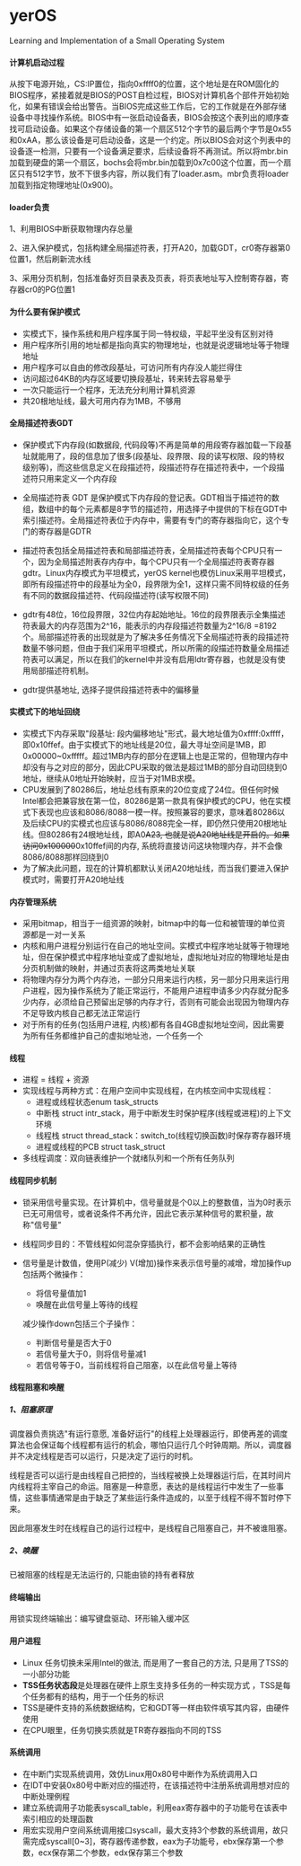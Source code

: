 # yerOS

Learning and Implementation of a Small Operating System


#### 计算机启动过程

从按下电源开始,，CS:IP置位，指向0xffff0的位置，这个地址是在ROM固化的BIOS程序，紧接着就是BIOS的POST自检过程，BIOS对计算机各个部件开始初始化，如果有错误会给出警告。当BIOS完成这些工作后，它的工作就是在外部存储设备中寻找操作系统。BIOS中有一张启动设备表，BIOS会按这个表列出的顺序查找可启动设备。如果这个存储设备的第一个扇区512个字节的最后两个字节是0x55和0xAA，那么该设备是可启动设备，这是一个约定。所以BIOS会对这个列表中的设备逐一检测，只要有一个设备满足要求，后续设备将不再测试。所以将mbr.bin加载到硬盘的第一个扇区，bochs会将mbr.bin加载到0x7c00这个位置，而一个扇区只有512字节，放不下很多内容，所以我们有了loader.asm。mbr负责将loader加载到指定物理地址(0x900)。



#### loader负责

1、利用BIOS中断获取物理内存总量

2、进入保护模式，包括构建全局描述符表，打开A20，加载GDT，cr0寄存器第0位置1，然后刷新流水线

3、采用分页机制，包括准备好页目录表及页表，将页表地址写入控制寄存器，寄存器cr0的PG位置1



#### 为什么要有保护模式

- 实模式下，操作系统和用户程序属于同一特权级，平起平坐没有区别对待
- 用户程序所引用的地址都是指向真实的物理地址，也就是说逻辑地址等于物理地址
- 用户程序可以自由的修改段基址，可访问所有内存没人能拦得住
- 访问超过64KB的内存区域要切换段基址，转来转去容易晕乎
- 一次只能运行一个程序，无法充分利用计算机资源
- 共20根地址线，最大可用内存为1MB，不够用



#### 全局描述符表GDT

- 保护模式下内存段(如数据段, 代码段等)不再是简单的用段寄存器加载一下段基址就能用了，段的信息加了很多(段基址、段界限、段的读写权限、段的特权级别等)，而这些信息定义在段描述符，段描述符存在描述符表中，一个段描述符只用来定义一个内存段
- 全局描述符表 GDT 是保护模式下内存段的登记表。GDT相当于描述符的数组，数组中的每个元素都是8字节的描述符，用选择子中提供的下标在GDT中索引描述符。全局描述符表位于内存中，需要有专门的寄存器指向它，这个专门的寄存器是GDTR

- 描述符表包括全局描述符表和局部描述符表，全局描述符表每个CPU只有一个，因为全局描述附表存内存中，每个CPU只有一个全局描述符表寄存器gdtr。Linux内存模式为平坦模式，yerOS kernel也模仿Linux采用平坦模式，即所有段描述符中的段基址为全0，段界限为全1，这样只需不同特权级的任务有不同的数据段描述符、代码段描述符(读写权限不同)
- gdtr有48位，16位段界限，32位内存起始地址。16位的段界限表示全集描述符表最大的内存范围为2^16，能表示的内存段描述符数量为2^16/8 =8192个。局部描述符表的出现就是为了解决多任务情况下全局描述符表的段描述符数量不够问题，但由于我们采用平坦模式，所以所需的段描述符数量全局描述符表可以满足，所以在我们的kernel中并没有启用ldtr寄存器，也就是没有使用局部描述符机制。
- gdtr提供基地址, 选择子提供段描述符表中的偏移量



#### 实模式下的地址回绕

- 实模式下内存采取"段基址: 段内偏移地址"形式，最大地址值为0xffff:0xffff，即0x10ffef。由于实模式下的地址线是20位，最大寻址空间是1MB，即0x00000~0xfffff。超过1MB内存的部分在逻辑上也是正常的，但物理内存中却没有与之对应的部分，因此CPU采取的做法是超过1MB的部分自动回绕到0地址，继续从0地址开始映射，应当于对1MB求模。
- CPU发展到了80286后，地址总线有原来的20位变成了24位。但任何时候Intel都会把兼容放在第一位，80286是第一款具有保护模式的CPU，他在实模式下表现也应该和8086/8088一模一样。按照兼容的要求，意味着80286以及后续CPU的实模式也应该与8086/8088完全一样，即仍然只使用20根地址线。但80286有24根地址线，即A0~~A23, 也就是说A20地址线是开启的。如果访问0x100000~~0x10ffef间的内存, 系统将直接访问这块物理内存，并不会像8086/8088那样回绕到0
- 为了解决此问题，现在的计算机都默认关闭A20地址线，而当我们要进入保护模式时，需要打开A20地址线



#### 内存管理系统

- 采用bitmap，相当于一组资源的映射，bitmap中的每一位和被管理的单位资源都是一对一关系
- 内核和用户进程分别运行在自己的地址空间。实模式中程序地址就等于物理地址，但在保护模式中程序地址变成了虚拟地址，虚拟地址对应的物理地址是由分页机制做的映射，并通过页表将这两类地址关联
- 将物理内存分为两个内存池，一部分只用来运行内核，另一部分只用来运行用户进程，因为操作系统为了能正常运行，不能用户进程申请多少内存就分配多少内存，必须给自己预留出足够的内存才行，否则有可能会出现因为物理内存不足导致内核自己都无法正常运行
- 对于所有的任务(包括用户进程, 内核)都有各自4GB虚拟地址空间，因此需要为所有任务都维护自己的虚拟地址池，一个任务一个



#### 线程

- 进程 = 线程 + 资源
- 实现线程与两种方式：在用户空间中实现线程，在内核空间中实现线程：
  - 进程或线程状态enum task_structs
  - 中断栈 struct intr_stack，用于中断发生时保护程序(线程或进程)的上下文环境
  - 线程栈 struct thread_stack：switch_to(线程切换函数)时保存寄存器环境
  - 进程或线程的PCB struct task_struct
- 多线程调度：双向链表维护一个就绪队列和一个所有任务队列 



#### 线程同步机制

- 锁采用信号量实现。在计算机中，信号量就是个0以上的整数值，当为0时表示已无可用信号，或者说条件不再允许，因此它表示某种信号的累积量，故称"信号量"

- 线程同步目的：不管线程如何混杂穿插执行，都不会影响结果的正确性

- 信号量是计数值，使用P(减少) V(增加)操作来表示信号量的减增，增加操作up包括两个微操作：

  - 将信号量值加1
  - 唤醒在此信号量上等待的线程

  减少操作down包括三个子操作：

  - 判断信号量是否大于0
  - 若信号量大于0，则将信号量减1
  - 若信号等于0，当前线程将自己阻塞，以在此信号量上等待

  

#### 线程阻塞和唤醒

##### 1、阻塞原理

调度器负责挑选"有运行意愿, 准备好运行"的线程上处理器运行，即使再差的调度算法也会保证每个线程都有运行的机会，哪怕只运行几个时钟周期。所以，调度器并不决定线程是否可以运行，只是决定了运行的时机。

线程是否可以运行是由线程自己把控的，当线程被换上处理器运行后，在其时间片内线程将主宰自己的命运。阻塞是一种意愿，表达的是线程运行中发生了一些事情，这些事情通常是由于缺乏了某些运行条件造成的，以至于线程不得不暂时停下来。

因此阻塞发生时在线程自己的运行过程中，是线程自己阻塞自己，并不被谁阻塞。

##### 2、唤醒

已被阻塞的线程是无法运行的, 只能由锁的持有者释放



#### 终端输出

用锁实现终端输出：编写键盘驱动、环形输入缓冲区



#### 用户进程

- Linux 任务切换未采用Intel的做法, 而是用了一套自己的方法, 只是用了TSS的一小部分功能
- **TSS任务状态段**是处理器在硬件上原生支持多任务的一种实现方式 ，TSS是每个任务都有的结构，用于一个任务的标识
- TSS是硬件支持的系统数据结构，它和GDT等一样由软件填写其内容，由硬件使用
- 在CPU眼里，任务切换实质就是TR寄存器指向不同的TSS



#### 系统调用

- 在中断门实现系统调用，效仿Linux用0x80号中断作为系统调用入口
- 在IDT中安装0x80号中断对应的描述符，在该描述符中注册系统调用想对应的中断处理例程
- 建立系统调用子功能表syscall_table，利用eax寄存器中的子功能号在该表中索引相应的处理函数
- 用宏实现用户空间系统调用接口syscall，最大支持3个参数的系统调用，故只需完成syscall[0~3]，寄存器传递参数，eax为子功能号，ebx保存第一个参数，ecx保存第二个参数，edx保存第三个参数
